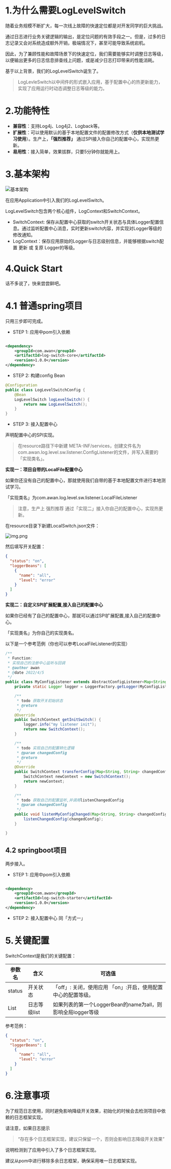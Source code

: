 # 1.为什么需要LogLevelSwitch

随着业务规模不断扩大，每一次线上故障的快速定位都是对开发同学的巨大挑战。

通过日志进行业务关键逻辑的输出，是定位问题的有效手段之一。但是，过多的日志记录又会对系统造成额外开销，极端情况下，甚至可能导致系统宕机。

因此，为了兼顾性能和故障场景下的快速定位，我们需要能够实时调整日志等级，以便输出更多的日志信息排查线上问题，或是减少日志打印带来的性能消耗。

基于以上背景，我们的LogLevelSwitch诞生了。

> LogLevleSwitch以中间件的形式嵌入应用，基于配置中心的热更新能力，实现了应用运行时动态调整日志等级的能力。

# 2.功能特性

- **兼容性**：支持Log4j、Log4j2、Logback等。
- **扩展性**：可以使用默认的基于本地配置文件的配置修改方式（**仅供本地测试学习使用**）。生产上，**「强烈推荐」** 通过SPI接入你自己的配置中心，实现热更新。
- **易用性**：接入简单，效果拔群，只要5分钟你就能用上。

# 3.基本架构

![基本架构](image/structure.png)

在应用Application中引入我们的LogLevelSwitch。

LogLevelSwitch包含两个核心组件，LogContext和SwitchContext。

- SwitchContext: 保存从配置中心获取的switch开关状态与具体Logger配置信息。通过监听配置中心消息，实时更新switch内容，并实现对Logger等级的修改通知。
- LogContext：保存应用原始的Logger与日志级别信息，并能够根据switch配置 更新 或 复原 Logger的等级。

# 4.Quick Start

话不多说了，快来尝尝鲜吧。

# 4.1 普通spring项目

只用三步即可完成。

- STEP 1: 应用中pom引入依赖

```xml

<dependency>
    <groupId>com.awan</groupId>
    <artifactId>log-switch-core</artifactId>
    <version>1.0.0</version>
</dependency>
```

- STEP 2: 构建config Bean

```java 
@Configuration
public class LogLevelSwitchConfig {
    @Bean
    LogLevelSwitch logLevelSwitch() {
        return new LogLevelSwitch();
    }
}
```

- STEP 3: 接入配置中心

声明配置中心的SPI实现。
> 在resource路径下中新建 META-INF/services，创建文件名为com.awan.log.level.sw.listener.ConfigListener的文件，并写入需要的「实现类名」。

**实现一：项目自带的LocalFile配置中心**

如果你还没有自己的配置中心，那就使用我们自带的基于本地配置文件进行本地测试学习。

「实现类名」为com.awan.log.level.sw.listener.LocalFileListener

> 注意，生产上 强烈推荐 通过「实现二」接入你自己的配置中心，实现热更新。



在resource目录下新建LocalSwitch.json文件：

![img.png](image/structure.png)

然后填写开关配置：

```json
{
  "status": "on",
  "loggerBeans": [
    {
      "name": "all",
      "level": "error"
    }
  ]
}
```

**实现二：自定义SPI扩展配置,接入自己的配置中心**

如果你已经有了自己的配置中心，那就可以通过SPI扩展配置,接入自己的配置中心。

「实现类名」为你自己的实现类名。

以下是一个参考范例（你也可以参考LocalFileListener的实现）

```java
/**
 * Function:
 * 实现自己的注册中心监听与回调
 * @author awan
 * @date 2022/4/5
 */
public class MyConfigListener extends AbstractConfigListener<Map<String, String>> {
    private static Logger logger = LoggerFactory.getLogger(MyConfigListener.class);

    /**
     * todo 获取开关初始状态
     * @return
     */
    @Override
    public SwitchContext getInitSwitch() {
        logger.info("my listener init");
        return new SwitchContext();
    }

    /**
     * todo 实现自己的配置转化逻辑
     * @param changedConfig
     * @return
     */
    @Override
    public SwitchContext transferConfig(Map<String, String> changedConfig) {
        SwitchContext newContext = new SwitchContext();
        return newContext;
    }

    /**
     * todo 获取自己的配置监听,并调用listenChangedConfig
     * @param changedConfig
     */
    public void listenMyConfigChanged(Map<String, String> changedConfig) {
        listenChangedConfig(changedConfig);
    }

}
```

## 4.2 springboot项目

两步接入。

- STEP 1: 应用中pom引入依赖

```xml

<dependency>
    <groupId>com.awan</groupId>
    <artifactId>log-switch-starter</artifactId>
    <version>1.0.0</version>
</dependency>
```

- STEP 2: 接入配置中心 同「方式一」

# 5.关键配置

SwitchContext是我们的关键配置：

| 参数名 | 含义 | 可选值  |
| --- | --- | --- |
| status | 开关状态  | 「off」: 关闭，使用应用 「on」:开启，使用配置中心的配置等级。  |
| List<LoggerBean> | 日志等级list | 如果列表的第一个LoggerBean的name为all，则影响全局logger等级 |

参考范例：

```json
{
  "status": "on",
  "loggerBeans": [
    {
      "name": "all",
      "level": "error"
    }
  ]
}
```

# 6.注意事项

为了规范日志使用，同时避免影响降级开关效果，初始化的时候会去检测项目中依赖的日志框架实现。

请注意，如果日志提示
> “存在多个日志框架实现，建议只保留一个，否则会影响日志降级开关效果”


说明检测到了应用中引入了多个日志框架实现。

建议从pom中进行移除多余日志框架，确保采用唯一日志框架实现。

